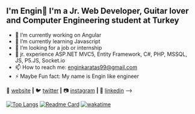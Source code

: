 ## I'm Engin🤠 I'm a Jr. Web Developer, Guitar lover and Computer Engineering student at Turkey

- 🔭 I’m currently working on Angular 
- 🌱 I’m currently learning Javascript 
- 🤨 I’m looking for a job or internship
- 💬 jr. experience ASP.NET MVC5, Entity Framework, C#, PHP, MSSQL, JS, P5.JS, Socket.io
- 📫 How to reach me: enginkaratas99@gmail.com
- ⚡ Maybe Fun fact: My name is Engin like engineer


 
🏡 [website][website] **|** 
🐦 [twitter][twitter] **|** 
📷 [instagram][instagram] **|** 
👔 [linkedin][linkedin]
-->


[![Top Langs](https://github-readme-stats.vercel.app/api/top-langs/?username=EnginKARATAS&layout=compact)]()
[![Readme Card](https://github-readme-stats.vercel.app/api/pin/?username=EnginKARATAS&repo=GateOfMusicians)]()
[![wakatime](https://wakatime.com/badge/github/EnginKARATAS/agario-socket-p5.svg)](https://wakatime.com/badge/github/EnginKARATAS/agario-socket-p5)

[website]: https://enginkaratas.com
[twitter]: https://twitter.com/engineerinengin
[instagram]: https://www.instagram.com/engin.in_/
[linkedin]: https://linkedin.com/in/engin-karataş-060807171/
[brad]: https://github.com/EnginKARATAS
